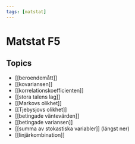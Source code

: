 ```yaml
---
tags: [matstat]
---
```

# Matstat F5

## Topics
- [[beroendemått]]
- [[kovariansen]]
- [[korrelationskoefficienten]]
- [[stora talens lag]]
- [[Markovs olikhet]]
- [[Tjebysjovs olikhet]]
- [[betingade väntevärden]]
- [[betingade variansen]]
-  [[summa av stokastiska variabler]] (längst ner)
- [[linjärkombination]]